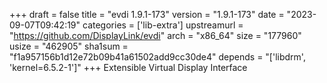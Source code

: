 +++
draft = false
title = "evdi 1.9.1-173"
version = "1.9.1-173"
date = "2023-09-07T09:42:19"
categories = ['lib-extra']
upstreamurl = "https://github.com/DisplayLink/evdi"
arch = "x86_64"
size = "177960"
usize = "462905"
sha1sum = "f1a957156b1d12e72b09b41a61502add9cc30de4"
depends = "['libdrm', 'kernel=6.5.2-1']"
+++
Extensible Virtual Display Interface